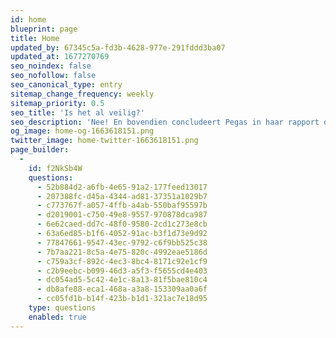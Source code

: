 ```yaml
---
id: home
blueprint: page
title: Home
updated_by: 67345c5a-fd3b-4628-977e-291fddd3ba07
updated_at: 1677270769
seo_noindex: false
seo_nofollow: false
seo_canonical_type: entry
sitemap_change_frequency: weekly
sitemap_priority: 0.5
seo_title: 'Is het al veilig?'
seo_description: 'Nee! En bovendien concludeert Pegas in haar rapport dat de belangen van Groningen stelselmatig genegeerd zijn en er sprake is van een ongekend systeemfalen.'
og_image: home-og-1663618151.png
twitter_image: home-twitter-1663618151.png
page_builder:
  -
    id: f2NkSb4W
    questions:
      - 52b884d2-a6fb-4e65-91a2-177feed13017
      - 207388fc-d45a-4344-ad81-37351a1029b7
      - c773767f-a057-4ffb-a4ab-550baf95597b
      - d2019001-c750-49e8-9557-970878dca987
      - 6e62caed-dd7c-48f0-9580-2cd1c273e8cb
      - 63a6ed85-b1f6-4052-91ac-b3f1d73e9d92
      - 77847661-9547-43ec-9792-c6f9bb525c38
      - 7b7aa221-8c5a-4e75-820c-4992eae5186d
      - c759a3cf-892c-4ec3-8bc4-8171c92e1cf9
      - c2b9eebc-b099-46d3-a5f3-f5655cd4e403
      - dc054ad5-5c42-4e1c-8a13-81f5bae810c4
      - db8afe88-eca1-468a-a3a8-153309aa0a6f
      - cc05fd1b-b14f-423b-b1d1-321ac7e18d95
    type: questions
    enabled: true
---
```

